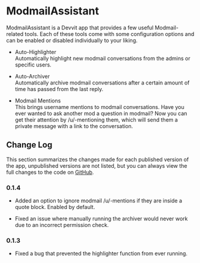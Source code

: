 # ModmailAssistant

ModmailAssistant is a Devvit app that provides a few useful Modmail-related tools. Each of these tools come with some configuration options and can be enabled or disabled individually to your liking.

* Auto-Highlighter  
  Automatically highlight new modmail conversations from the admins or specific users.

* Auto-Archiver  
  Automatically archive modmail conversations after a certain amount of time has passed from the last reply.

* Modmail Mentions  
  This brings username mentions to modmail conversations. Have you ever wanted to ask another mod a question in modmail? Now you can get their attention by /u/-mentioning them, which will send them a private message with a link to the conversation.

## Change Log

This section summarizes the changes made for each published version of the app, unpublished versions are not listed, but you can always view the full changes to the code on [GitHub](https://github.com/PitchforkAssistant/devvit-modmail-assistant).

### 0.1.4

- Added an option to ignore modmail /u/-mentions if they are inside a quote block. Enabled by default.

- Fixed an issue where manually running the archiver would never work due to an incorrect permission check.

### 0.1.3

- Fixed a bug that prevented the highlighter function from ever running.
